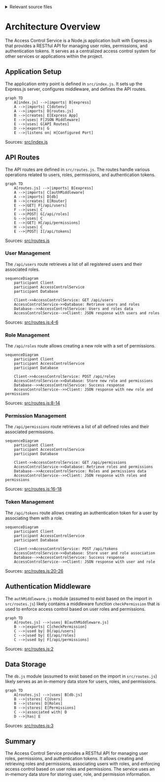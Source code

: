 <details>
<summary>Relevant source files</summary>

The following files were used as context for generating this wiki page:

- [src/index.js](https://github.com/agattani123/access-control-service/blob/main/src/index.js)
- [src/routes.js](https://github.com/agattani123/access-control-service/blob/main/src/routes.js)
- [src/authMiddleware.js](https://github.com/agattani123/access-control-service/blob/main/src/authMiddleware.js) (assumed to exist based on import)
- [src/db.js](https://github.com/agattani123/access-control-service/blob/main/src/db.js) (assumed to exist based on import)

</details>

# Architecture Overview

The Access Control Service is a Node.js application built with Express.js that provides a RESTful API for managing user roles, permissions, and authentication tokens. It serves as a centralized access control system for other services or applications within the project.

## Application Setup

The application entry point is defined in `src/index.js`. It sets up the Express.js server, configures middleware, and defines the API routes.

```mermaid
graph TD
    A[index.js] -->|imports| B[express]
    A -->|imports| C[dotenv]
    A -->|imports| D[routes.js]
    B -->|creates| E[Express App]
    E -->|uses| F[JSON Middleware]
    E -->|uses| G[API Routes]
    D -->|exports| G
    E -->|listens on| H[Configured Port]
```

Sources: [src/index.js](https://github.com/agattani123/access-control-service/blob/main/src/index.js)

## API Routes

The API routes are defined in `src/routes.js`. The routes handle various operations related to users, roles, permissions, and authentication tokens.

```mermaid
graph TD
    A[routes.js] -->|imports| B[express]
    A -->|imports| C[authMiddleware]
    A -->|imports| D[db]
    B -->|creates| E[Router]
    E -->|GET| F[/api/users]
    F -->|uses| C
    E -->|POST| G[/api/roles]
    G -->|uses| C
    E -->|GET| H[/api/permissions]
    H -->|uses| C
    E -->|POST| I[/api/tokens]
```

Sources: [src/routes.js](https://github.com/agattani123/access-control-service/blob/main/src/routes.js)

### User Management

The `/api/users` route retrieves a list of all registered users and their associated roles.

```mermaid
sequenceDiagram
    participant Client
    participant AccessControlService
    participant Database

    Client->>AccessControlService: GET /api/users
    AccessControlService->>Database: Retrieve users and roles
    Database-->>AccessControlService: Users and roles data
    AccessControlService-->>Client: JSON response with users and roles
```

Sources: [src/routes.js:4-6](https://github.com/agattani123/access-control-service/blob/main/src/routes.js#L4-L6)

### Role Management

The `/api/roles` route allows creating a new role with a set of permissions.

```mermaid
sequenceDiagram
    participant Client
    participant AccessControlService
    participant Database

    Client->>AccessControlService: POST /api/roles
    AccessControlService->>Database: Store new role and permissions
    Database-->>AccessControlService: Success response
    AccessControlService-->>Client: JSON response with new role and permissions
```

Sources: [src/routes.js:8-14](https://github.com/agattani123/access-control-service/blob/main/src/routes.js#L8-L14)

### Permission Management

The `/api/permissions` route retrieves a list of all defined roles and their associated permissions.

```mermaid
sequenceDiagram
    participant Client
    participant AccessControlService
    participant Database

    Client->>AccessControlService: GET /api/permissions
    AccessControlService->>Database: Retrieve roles and permissions
    Database-->>AccessControlService: Roles and permissions data
    AccessControlService-->>Client: JSON response with roles and permissions
```

Sources: [src/routes.js:16-18](https://github.com/agattani123/access-control-service/blob/main/src/routes.js#L16-L18)

### Token Management

The `/api/tokens` route allows creating an authentication token for a user by associating them with a role.

```mermaid
sequenceDiagram
    participant Client
    participant AccessControlService
    participant Database

    Client->>AccessControlService: POST /api/tokens
    AccessControlService->>Database: Store user and role association
    Database-->>AccessControlService: Success response
    AccessControlService-->>Client: JSON response with user and role
```

Sources: [src/routes.js:20-26](https://github.com/agattani123/access-control-service/blob/main/src/routes.js#L20-L26)

## Authentication Middleware

The `authMiddleware.js` module (assumed to exist based on the import in `src/routes.js`) likely contains a middleware function `checkPermission` that is used to enforce access control based on user roles and permissions.

```mermaid
graph TD
    A[routes.js] -->|uses| B[authMiddleware.js]
    B -->|exports| C[checkPermission]
    C -->|used by| D[/api/users]
    C -->|used by| E[/api/roles]
    C -->|used by| F[/api/permissions]
```

Sources: [src/routes.js:2](https://github.com/agattani123/access-control-service/blob/main/src/routes.js#L2)

## Data Storage

The `db.js` module (assumed to exist based on the import in `src/routes.js`) likely serves as an in-memory data store for users, roles, and permissions.

```mermaid
graph TD
    A[routes.js] -->|uses| B[db.js]
    B -->|stores| C[Users]
    B -->|stores| D[Roles]
    B -->|stores| E[Permissions]
    C -->|associated with| D
    D -->|has| E
```

Sources: [src/routes.js:3](https://github.com/agattani123/access-control-service/blob/main/src/routes.js#L3)

## Summary

The Access Control Service provides a RESTful API for managing user roles, permissions, and authentication tokens. It allows creating and retrieving roles and permissions, associating users with roles, and enforcing access control based on user roles and permissions. The service uses an in-memory data store for storing user, role, and permission information.